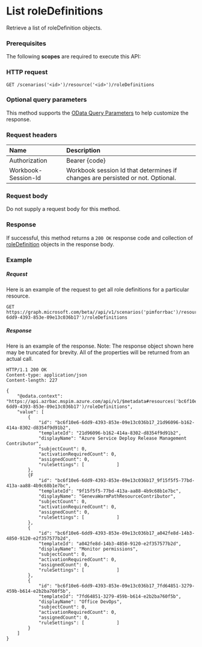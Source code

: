 # List roleDefinitions

Retrieve a list of roleDefinition objects.
### Prerequisites
The following **scopes** are required to execute this API: 
### HTTP request
<!-- { "blockType": "ignored" } -->
```http
GET /scenarios('<id>')/resource('<id>')/roleDefinitions
```
### Optional query parameters
This method supports the [OData Query Parameters](http://graph.microsoft.io/docs/overview/query_parameters) to help customize the response.

### Request headers
| Name      |Description|
|:----------|:----------|
| Authorization  | Bearer {code}|
| Workbook-Session-Id  | Workbook session Id that determines if changes are persisted or not. Optional.|

### Request body
Do not supply a request body for this method.
### Response
If successful, this method returns a `200 OK` response code and collection of [roleDefinition](../resources/roledefinition.md) objects in the response body.
### Example
##### Request
Here is an example of the request to get all role definitions for a particular resource.
<!-- {
  "blockType": "request",
  "name": "get_roledefinitions"
}-->
```http
GET https://graph.microsoft.com/beta//api/v1/scenarios('pimforrbac')/resources('bc6f10e6-6dd9-4393-853e-09e13c036b17')/roleDefinitions
```
##### Response
Here is an example of the response. Note: The response object shown here may be truncated for brevity. All of the properties will be returned from an actual call.
<!-- {
  "blockType": "response",
  "truncated": true,
  "@odata.type": "microsoft.graph.roleDefinition",
  "isCollection": true
} -->
```http
HTTP/1.1 200 OK
Content-type: application/json
Content-length: 227

{
    "@odata.context": "https://api.azrbac.mspim.azure.com/api/v1/$metadata#resources('bc6f10e6-6dd9-4393-853e-09e13c036b17')/roleDefinitions",
    "value": [
        {
            "id": "bc6f10e6-6dd9-4393-853e-09e13c036b17_21d96096-b162-414a-8302-d8354f9d91b2",
            "templateId": "21d96096-b162-414a-8302-d8354f9d91b2",
            "displayName": "Azure Service Deploy Release Management Contributor",
            "subjectCount": 0,
            "activationRequiredCount": 0,
            "assignedCount": 0,
            "ruleSettings": [            ]
        },
        {F
            "id": "bc6f10e6-6dd9-4393-853e-09e13c036b17_9f15f5f5-77bd-413a-aa88-4b9c68b1e7bc",
            "templateId": "9f15f5f5-77bd-413a-aa88-4b9c68b1e7bc",
            "displayName": "GenevaWarmPathResourceContributor",
            "subjectCount": 0,
            "activationRequiredCount": 0,
            "assignedCount": 0,
            "ruleSettings": [            ]
        },
        {
            "id": "bc6f10e6-6dd9-4393-853e-09e13c036b17_a042fe8d-14b3-4850-9120-e2f357577b2d",
            "templateId": "a042fe8d-14b3-4850-9120-e2f357577b2d",
            "displayName": "Monitor permissions",
            "subjectCount": 0,
            "activationRequiredCount": 0,
            "assignedCount": 0,
            "ruleSettings": [            ]
        },
        {
            "id": "bc6f10e6-6dd9-4393-853e-09e13c036b17_7fd64851-3279-459b-b614-e2b2ba760f5b",
            "templateId": "7fd64851-3279-459b-b614-e2b2ba760f5b",
            "displayName": "Office DevOps",
            "subjectCount": 0,
            "activationRequiredCount": 0,
            "assignedCount": 0,
            "ruleSettings": [            ]
        }
    ]
}
```

<!-- uuid: 8fcb5dbc-d5aa-4681-8e31-b001d5168d79
2015-10-25 14:57:30 UTC -->
<!-- {
  "type": "#page.annotation",
  "description": "List roleDefinitions",
  "keywords": "",
  "section": "documentation",
  "tocPath": ""
}-->